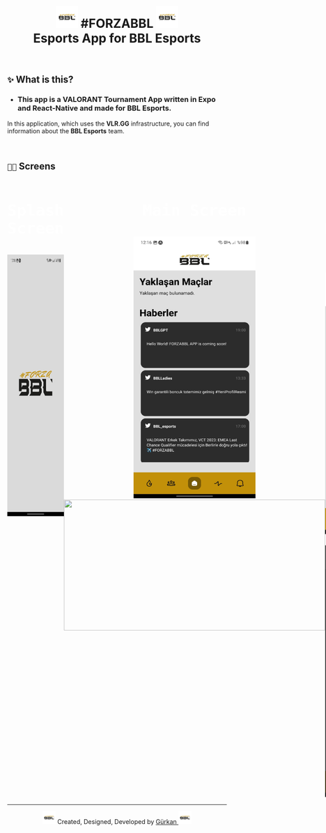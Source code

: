 <h1 align="center">
  <img src="./forzabbl/icon.png" style="width:50px">
    #FORZABBL
  <img src="./forzabbl/icon.png" style="width:50px">
  <br>
  Esports App for BBL Esports
</h1>

<br />

## `✨` What is this?
- ### This app is a **VALORANT Tournament App** written in **Expo** and **React-Native** and made for **__BBL Esports.__**
 In this application, which uses the **VLR.GG** infrastructure, you can find information about the **__BBL Esports__** team.

<br />

## `🧑‍💻` Screens
<div align="center" style="justify-content-items:center; display:flex; color:white; text-design:none;">
  <kbd>
    <h1 align="center" style="font-size: 36px"> Splash Screen  </h1><br />
    <img style="width:280px; height:600px" src="./forzabbl/Splashg.jpg" />
  </kbd>
  <kbd>
      <h1 align="center" style="font-size: 36px"> Main Screen  </h1><br />
      <img style="width:280px; height:600px" src="./forzabbl/Main.jpg" />
      <img style="width:600px; height:300px" src="https://pbs.twimg.com/media/F2CAq0WWUAAAMQ3?format=jpg&name=large" />
  </kbd>
  <kbd>
    <h1 align="center" style="font-size: 36px"> Best Moments Screen</h1><br />
    <img style="width:280px; height:600px" src="./forzabbl/BestMoments.jpg" />
    <img style="width:280px; height:600px" src="./forzabbl/BestMoments-Modal.jpg" />
  </kbd>
  <kbd>
    <h1 align="center" style="font-size: 36px"> Statistics Screen</h1><br />
    <img style="width:280px; height:600px" src="./forzabbl/statistics.jpg" />
  </kbd>
  <kbd>
    <h1 align="center" style="font-size: 36px"> Our Teams Screen</h1><br />
    <img style="width:280px; height:600px" src="./forzabbl/teams.jpg" />
  </kbd>
  <br />
  <h1 align="center" style="font-size: 36px">More will be added soon</h1>
</div>

---
<p align="center">
  <img src="./forzabbl/icon.png" style="width:30px">
  Created, Designed, Developed by
  <a target="_blank" href="https://github.com/GweepCreative">
    Gürkan
  </a>
  <img src="./forzabbl/icon.png" style="width:30px">
</p>

